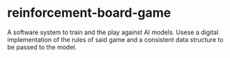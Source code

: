 # reinforcement-board-game
A software system to train and the play against AI models.
Usese a digital implementation of the rules of said game and a consistent data structure to be passed to the model.
